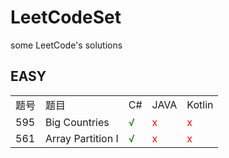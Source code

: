 # LeetCodeSet
some LeetCode's solutions 


## EASY
<table>

<tr>
<td>题号</td>
<td>题目</td>
<td>C#</td>
<td>JAVA</td>
<td>Kotlin</td>
</tr>
<tr>
<td>595</td>
<td>Big Countries</td>
<td style='color:green'>√</td>
<td style='color:red'>x</td>
<td style='color:red'>x</td>
</tr>
<tr>
<td>561</td>
<td>Array Partition I</td>
<td style='color:green'>√</td>
<td style='color:red'>x</td>
<td style='color:red'>x</td>
</tr>
</table>
